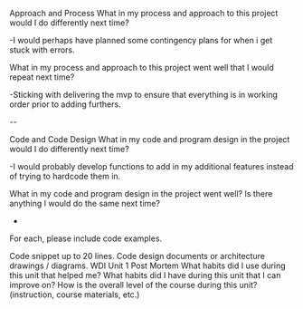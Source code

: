 Approach and Process
What in my process and approach to this project would I do differently next time?

-I would perhaps have planned some contingency plans for when i get stuck with errors.

What in my process and approach to this project went well that I would repeat next time?

-Sticking with delivering the mvp to ensure that everything is in working order prior to adding furthers.

--

Code and Code Design
What in my code and program design in the project would I do differently next time?

-I would probably develop functions to add in my additional features instead of trying to hardcode them in.

What in my code and program design in the project went well? Is there anything I would do the same next time?

-

For each, please include code examples.

Code snippet up to 20 lines.
Code design documents or architecture drawings / diagrams.
WDI Unit 1 Post Mortem
What habits did I use during this unit that helped me?
What habits did I have during this unit that I can improve on?
How is the overall level of the course during this unit? (instruction, course materials, etc.)